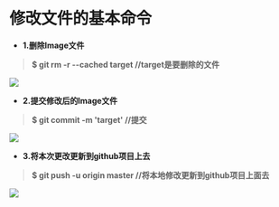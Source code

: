 # 修改文件的基本命令

- **1.删除Image文件**

> **$ git rm -r --cached target    //target是要删除的文件**

![](https://github.com/dengxiangliu/GitHub-git/blob/master/git/gitImage/1.png)


- **2.提交修改后的Image文件**

> **$ git commit -m 'target'   //提交**

![](https://github.com/dengxiangliu/GitHub-git/blob/master/git/gitImage/2.png)


- **3.将本次更改更新到github项目上去**

> **$ git push -u origin master //将本地修改更新到github项目上面去**

![](https://github.com/dengxiangliu/GitHub-git/blob/master/git/gitImage/3.png)
